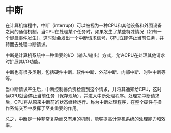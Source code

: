 # 中断

在计算机编程中，中断（interrupt）可以被视为一种CPU和其他设备和外围设备之间的通信机制。当CPU在处理某个任务时，如果发生了某些特殊情况（如有一个键盘事件发生），这时就会发出一个中断请求信号，CPU立即停止当前任务，并转而去处理中断请求。

中断是计算机系统中一种重要的I/O（输入/输出）方式，允许CPU在处理其他请求时扩展其I/O功能。

中断也有很多类别，包括硬件中断、软件中断、外部中断、内部中断、时钟中断等等。

当中断请求产生后，中断控制器负责检测到这个请求，并将其通知给CPU，这时候CPU就会停止当前任务（保存现场），并进入中断处理程序。处理完中断请求后，CPU将从原来中断前的状态继续运行。称为中断处理程序，在整个硬件与操作系统交互中发挥了至关重要的作用。

总之，中断是一种非常复杂而又有用的机制，能够提高计算机系统的处理能力和效率。